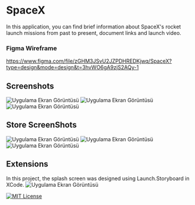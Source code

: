 
# SpaceX


In this application, you can find brief information about SpaceX's rocket launch missions from past to present, document links and launch video.
### Figma Wireframe
https://www.figma.com/file/zGHM3JSvU2JZPDHREDKjwq/SpaceX?type=design&mode=design&t=3hvWO6gA9zjS2AQy-1


## Screenshots

![Uygulama Ekran Görüntüsü](https://github.com/halilyilmaaz/SpaceX/blob/main/assets/ss/Simulator%20Screen%20Shot%20-%20iPhone%2014%20Pro%20-%202023-07-29%20at%2016.28.19.png?raw=true)
![Uygulama Ekran Görüntüsü](https://github.com/halilyilmaaz/SpaceX/blob/main/assets/ss/Simulator%20Screen%20Shot%20-%20iPhone%2014%20Pro%20-%202023-07-30%20at%2016.58.38.png?raw=true)
![Uygulama Ekran Görüntüsü](https://github.com/halilyilmaaz/SpaceX/blob/main/assets/ss/Simulator%20Screen%20Shot%20-%20iPhone%2014%20Pro%20-%202023-07-31%20at%2003.27.11.png?raw=true)


  
## Store ScreenShots
![Uygulama Ekran Görüntüsü](https://github.com/halilyilmaaz/SpaceX/blob/main/assets/ss/storeSS/Apple%20iPhone%2011%20Pro%20Max%20Screenshot%200.png?raw=true)
![Uygulama Ekran Görüntüsü](https://github.com/halilyilmaaz/SpaceX/blob/main/assets/ss/storeSS/Apple%20iPhone%2011%20Pro%20Max%20Screenshot%201.png?raw=true)
![Uygulama Ekran Görüntüsü](https://github.com/halilyilmaaz/SpaceX/blob/main/assets/ss/storeSS/Apple%20iPhone%2011%20Pro%20Max%20Screenshot%202.png?raw=true)
## Extensions

In this project, the splash screen was designed using Launch.Storyboard in XCode.
![Uygulama Ekran Görüntüsü](https://github.com/halilyilmaaz/SpaceX/blob/main/assets/ss/Ekran%20Resmi%202023-07-29%2016.52.26.png?raw=true)

  
[![MIT License](https://img.shields.io/badge/License-MIT-green.svg)](https://choosealicense.com/licenses/mit/)


  
